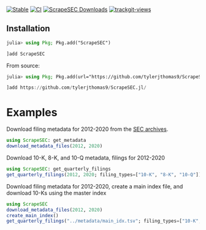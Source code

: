 [![Stable](https://img.shields.io/badge/docs-stable-blue.svg)](https://docs.juliahub.com/ScrapeSEC/bPAC8/0.5.2/)
[![CI](https://github.com/tylerjthomas9/ScrapeSEC.jl/actions/workflows/ci.yml/badge.svg)](https://github.com/tylerjthomas9/ScrapeSEC.jl/actions/workflows/ci.yml)
 [![ScrapeSEC Downloads](https://shields.io/endpoint?url=https://pkgs.genieframework.com/api/v1/badge/ScrapeSEC)](https://pkgs.genieframework.com?packages=ScrapeSEC)
<a href="https://trackgit.com">
<img src="https://us-central1-trackgit-analytics.cloudfunctions.net/token/ping/kxp25bztcr6upxh3s6fk" alt="trackgit-views" />
</a>


## Installation

```julia
julia> using Pkg; Pkg.add("ScrapeSEC")
```

```julia
]add ScrapeSEC
```

From source:
```julia
julia> using Pkg; Pkg.add(url="https://github.com/tylerjthomas9/ScrapeSEC.jl/")
```

```julia
]add https://github.com/tylerjthomas9/ScrapeSEC.jl/
```

# Examples

Download filing metadata for 2012-2020 from the [SEC archives](https://www.sec.gov/Archives/).

```julia
using ScrapeSEC: get_metadata
download_metadata_files(2012, 2020)
```

Download 10-K, 8-K, and 10-Q metadata, filings for 2012-2020

```julia
using ScrapeSEC: get_quarterly_filings
get_quarterly_filings(2012, 2020; filing_types=["10-K", "8-K", "10-Q"])
```


Download filing metadata for 2012-2020, create a main index file, and download 10-Ks using the master index
```julia
using ScrapeSEC
download_metadata_files(2012, 2020)
create_main_index()
get_quarterly_filings("../metadata/main_idx.tsv"; filing_types=["10-K", ])
```
